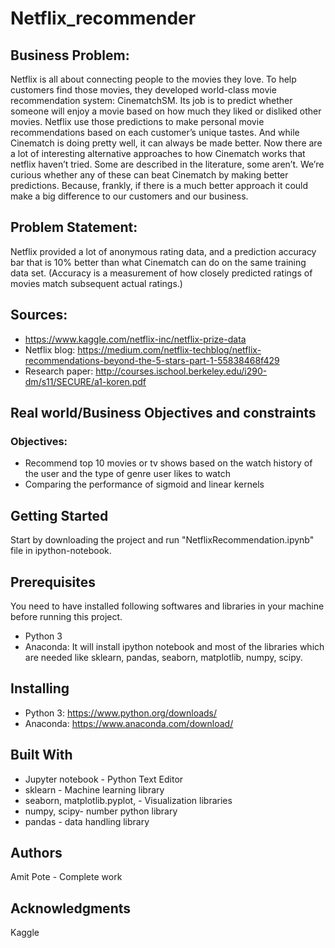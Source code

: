 # Netflix_recommender
## Business Problem: ##

Netflix is all about connecting people to the movies they love. To help customers find those movies, they developed world-class movie recommendation system: CinematchSM. Its job is to predict whether someone will enjoy a movie based on how much they liked or disliked other movies. Netflix use those predictions to make personal movie recommendations based on each customer’s unique tastes. And while Cinematch is doing pretty well, it can always be made better. Now there are a lot of interesting alternative approaches to how Cinematch works that netflix haven’t tried. Some are described in the literature, some aren’t. We’re curious whether any of these can beat Cinematch by making better predictions. Because, frankly, if there is a much better approach it could make a big difference to our customers and our business. 

## Problem Statement: ##

Netflix provided a lot of anonymous rating data, and a prediction accuracy bar that is 10% better than what Cinematch can do on the same training data set. (Accuracy is a measurement of how closely predicted ratings of movies match subsequent actual ratings.)

## Sources: ##
* https://www.kaggle.com/netflix-inc/netflix-prize-data
* Netflix blog: https://medium.com/netflix-techblog/netflix-recommendations-beyond-the-5-stars-part-1-55838468f429
* Research paper: http://courses.ischool.berkeley.edu/i290-dm/s11/SECURE/a1-koren.pdf

## Real world/Business Objectives and constraints ##
### Objectives: ###
* Recommend top 10 movies or tv shows based on the watch history of the user and the type of genre user likes to watch
* Comparing the performance of sigmoid and linear kernels

## Getting Started ##
Start by downloading the project and run "NetflixRecommendation.ipynb" file in ipython-notebook.

## Prerequisites ##
You need to have installed following softwares and libraries in your machine before running this project.
* Python 3
* Anaconda: It will install ipython notebook and most of the libraries which are needed like sklearn, pandas, seaborn, matplotlib, numpy, scipy.

## Installing ## 
* Python 3: https://www.python.org/downloads/
* Anaconda: https://www.anaconda.com/download/

## Built With ## 
* Jupyter notebook - Python Text Editor
* sklearn - Machine learning library
* seaborn, matplotlib.pyplot, - Visualization libraries
* numpy, scipy- number python library
* pandas - data handling library

## Authors ##
Amit Pote - Complete work

## Acknowledgments ##
Kaggle

